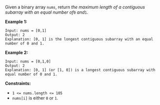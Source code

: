 Given a binary array `nums`, return _the maximum length of a contiguous
subarray with an equal number of_`0` _and_`1`.



**Example 1:**

    
    
    Input: nums = [0,1]
    Output: 2
    Explanation: [0, 1] is the longest contiguous subarray with an equal number of 0 and 1.
    

**Example 2:**

    
    
    Input: nums = [0,1,0]
    Output: 2
    Explanation: [0, 1] (or [1, 0]) is a longest contiguous subarray with equal number of 0 and 1.
    



**Constraints:**

  * `1 <= nums.length <= 105`
  * `nums[i]` is either `0` or `1`.

